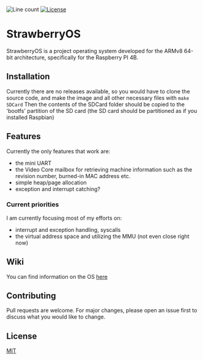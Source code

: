 ![Line count][Line-badge] [![License][License-badge]]([License-link])

# StrawberryOS

StrawberryOS is a project operating system developed for the ARMv8 64-bit architecture, specifically for the Raspberry PI 4B.

## Installation

Currently there are no releases available, so you would have to clone the source code, and make the image and all other necessary files with ``make SDCard``
Then the contents of the SDCard folder should be copied to the 'bootfs' partition of the SD card (the SD card should be partitioned as if you installed Raspbian)

## Features

Currently the only features that work are:

- the mini UART
- the Video Core mailbox for retrieving machine information such as the revision number, burned-in MAC address etc.
- simple heap/page allocation
- exception and interrupt catching?

### Current priorities

I am currently focusing most of my efforts on:

- interrupt and exception handling, syscalls
- the virtual address space and utilizing the MMU (not even close right now)

## Wiki

You can find information on the OS [here](https://github.com/stcksmsh/StrawberryOS/wiki)

## Contributing

Pull requests are welcome. For major changes, please open an issue first
to discuss what you would like to change.


## License

[MIT][License-link]

[Line-badge]: https://img.shields.io/badge/Lines-4.53k-f89820?style=for-the-badge
[License-badge]: https://img.shields.io/badge/License-MIT-04a635?style=for-the-badge
[License-link]: https://opensource.org/licenses/MIT
